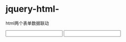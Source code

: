 # jquery-html-
html两个表单数据联动
<!DOCTYPE html>
<html>
<head>
    <meta charset="UTF-8">
    <script src="http://libs.baidu.com/jquery/1.8.3/jquery.min.js"></script>
    <title></title>
</head>
<body>
<input id="txt" type="text">
<input id="txt1" type="text">
<script>
        var flag = true;
        $('#txt').on('compositionstart',function(){
            flag = false;
        })
        $('#txt').on('compositionend',function(){
            flag = true;
        })
        $('#txt').on('input',function(){
            var _this = this;
            setTimeout(function(){

                if(flag){//TODO:添加事件

                    <!--alert($(_this).val())-->
                    console.log($(_this).val());
                    document.getElementById("txt1").value=$(_this).val()
                }
            },0)
        })
    </script>
</body>
</html>
